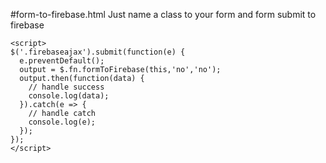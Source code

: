 #form-to-firebase.html
Just name a class to your form and form submit to firebase
```
<script>
$('.firebaseajax').submit(function(e) {
  e.preventDefault();
  output = $.fn.formToFirebase(this,'no','no');
  output.then(function(data) {
    // handle success
    console.log(data);
  }).catch(e => {
    // handle catch
    console.log(e);
  });
});
</script>
```